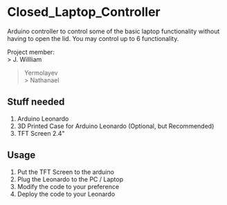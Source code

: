 # Closed_Laptop_Controller
Arduino controller to control some of the basic laptop functionality without having to open the lid.
You may control up to 6 functionality.

Project member:
<br> > J. Willliam </br>
> Yermolayev
<br> > Nathanael </br>

## Stuff needed
1. Arduino Leonardo
2. 3D Printed Case for Arduino Leonardo (Optional, but Recommended)
3. TFT Screen 2.4"

## Usage
1. Put the TFT Screen to the arduino
2. Plug the Leonardo to the PC / Laptop
3. Modify the code to your preference
4. Deploy the code to your Leonardo
